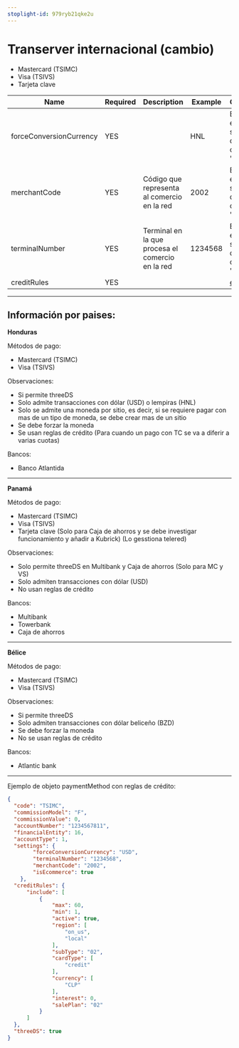 ```yaml
---
stoplight-id: 979ryb21qke2u
---
```


# Transerver internacional (cambio)

- Mastercard (TSIMC)
- Visa (TSIVS)
- Tarjeta clave

| Name | Required  | Description | Example | Observations |
| ----------- | --------- | ----------- | ------- | ------------ |
| forceConversionCurrency | YES |  | HNL | En la request, este atributo se envía dentro del objeto "settings" | 
| merchantCode | YES | Código que representa al comercio en la red | 2002 | En la request, este atributo se envía dentro del objeto "settings" | 
| terminalNumber | YES | Terminal en la que procesa el comercio en la red | 1234568 | En la request, este atributo se envía dentro del objeto "settings" |
| creditRules | YES ||| [example](reference/Kubrick.json/components/schemas/creditRules) || 

---------------------------------------------------

## Información por paises:

**Honduras**

Métodos de pago:

- Mastercard (TSIMC)
- Visa (TSIVS)

Observaciones:

- Si permite threeDS
- Solo admite transacciones con dólar (USD) o lempiras (HNL)
- Solo se admite una moneda por sitio, es decir, si se requiere pagar con mas de un tipo de moneda, se debe crear mas de un sitio
- Se debe forzar la moneda
- Se usan reglas de crédito (Para cuando un pago con TC se va a diferir a varias cuotas)

Bancos:

- Banco Atlantida

---------------------------------------------------

**Panamá**

Métodos de pago:

- Mastercard (TSIMC)
- Visa (TSIVS)
- Tarjeta clave (Solo para Caja de ahorros y se debe investigar funcionamiento y añadir a Kubrick) (Lo gesstiona telered)

Observaciones:

- Solo permite threeDS en Multibank y Caja de ahorros (Solo para MC y VS)
- Solo admiten transacciones con dólar (USD)
- No usan reglas de crédito 

Bancos:
 
- Multibank
- Towerbank
- Caja de ahorros

---------------------------------------------------

**Bélice**

Métodos de pago:

- Mastercard (TSIMC)
- Visa (TSIVS)

Observaciones:

- Si permite threeDS
- Solo admiten transacciones con dólar beliceño (BZD)
- Se debe forzar la moneda
- No se usan reglas de crédito

Bancos:

- Atlantic bank

--------------------------------------------------------

Ejemplo de objeto paymentMethod con reglas de crédito:

```json
{
  "code": "TSIMC",
  "commissionModel": "F",
  "commissionValue": 0,
  "accountNumber": "1234567811",
  "financialEntity": 16,
  "accountType": 1,
  "settings": {
        "forceConversionCurrency": "USD",
        "terminalNumber": "1234568",
        "merchantCode": "2002",
        "isEcommerce": true
    },
  "creditRules": {
      "include": [
          {
              "max": 60,
              "min": 1,
              "active": true,
              "region": [
                  "on_us",
                  "local"
              ],
              "subType": "02",
              "cardType": [
                  "credit"
              ],
              "currency": [
                  "CLP"
              ],
              "interest": 0,
              "salePlan": "02"
          }
      ]
  },
  "threeDS": true
}
```